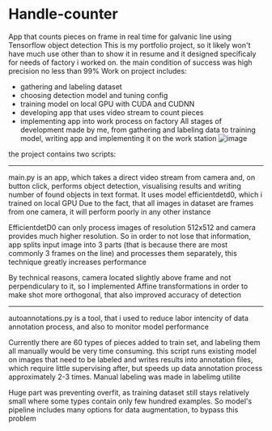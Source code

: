 # Handle-counter
  App that counts pieces on frame in real time for galvanic line using Tensorflow object detection
This is my portfolio project, so it likely won't have much use other than to show it in resume
and it designed specificaly for needs of factory i worked on. the main condition of success was high precision no less than 99%
  Work on project includes:
  - gathering and labeling dataset
  - choosing detection model and tuning config
  - training model on local GPU with CUDA and CUDNN
  - developing app that uses video stream to count pieces
  - implementing app into work process on factory
  All stages of development made by me, from gathering and labeling data to training model, writing app and implementing it on the work station
  ![image](https://github.com/haghehog-hee/Handle-counter/assets/110155576/4c4ef8b7-9539-460d-b9b3-37b665f05407)

the project contains two scripts: 
________________________________________________________________________________________________________________________
  main.py is an app, which takes a direct video stream from camera and, on button click, performs object detection, 
visualising results and writing number of found objects in text format. It uses model efficientdetd0, which i trained on local GPU
Due to the fact, that all images in dataset are frames from one camera, it will perform poorly in any other instance
  
  EfficientdetD0 can only process images of resolution 512x512 and camera provides much higher resolution. So in order to not lose that information, 
app splits input image into 3 parts (that is because there are most commonly 3 frames on the line) and processes them separately, this technique greatly increases performance 
  
  By technical reasons, camera located slightly above frame and not perpendiculary to it, so I implemented Affine transformations in order to make shot more orthogonal,
that also improved accuracy of detection
________________________________________________________________________________________________________________________
  autoannotations.py is a tool, that i used to reduce labor intencity of data annotation process, and also to monitor model performance

Currently there are 60 types of pieces added to train set, and labeling them all manually would be very time consuming.
this script runs existing model on images that need to be labeled and writes results into annotation files, which require little supervising after,
but speeds up data annotation process approximately 2-3 times.
  Manual labeling was made in labelimg utilite
  
  Huge part was preventing overfit, as training dataset still stays relatively small where some types contain only few hundred examples.
  So model's pipeline includes many options for data augmentation, to bypass this problem
